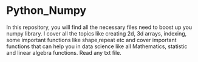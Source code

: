 # Python_Numpy
In this repository, you will find all the necessary files need to boost up you numpy library. I cover all the topics like creating 2d, 3d arrays, indexing, some important functions like shape,repeat etc and cover important functions that can help you in data science like all Mathematics, statistic and linear algebra functions. Read any txt file.
